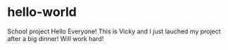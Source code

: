 # hello-world
School project
Hello Everyone!
This is Vicky and I just lauched my project after a big dinner!
Will work hard!
